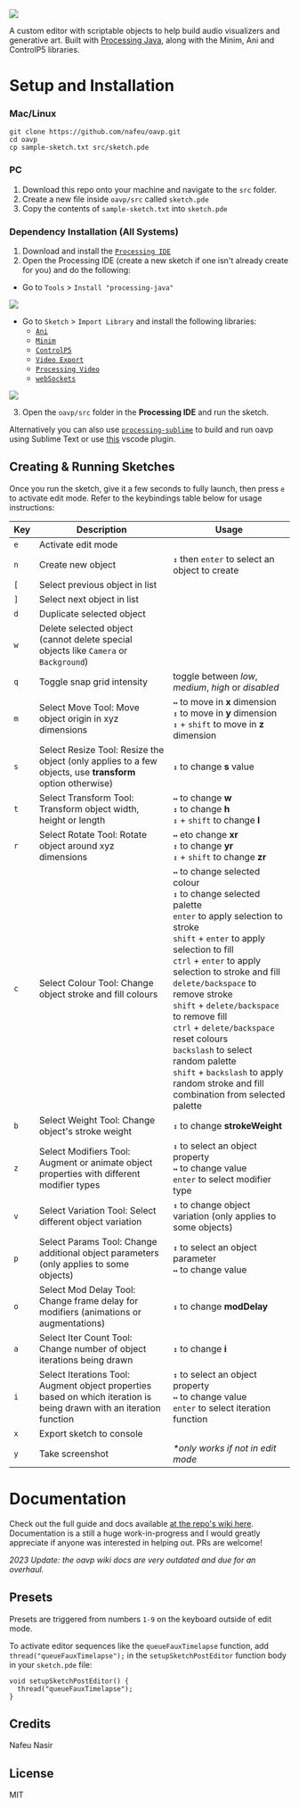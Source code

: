 <img src="https://nafeu.github.io/oavp/oavp-logo-banner.png"/>

A custom editor with scriptable objects to help build audio visualizers and generative art. Built with [Processing Java](https://processing.org), along with the Minim, Ani and ControlP5 libraries.

# Setup and Installation

### Mac/Linux

```
git clone https://github.com/nafeu/oavp.git
cd oavp
cp sample-sketch.txt src/sketch.pde
```

### PC

1. Download this repo onto your machine and navigate to the `src` folder.
2. Create a new file inside `oavp/src` called `sketch.pde`
3. Copy the contents of `sample-sketch.txt` into `sketch.pde`

### Dependency Installation (All Systems)

1. Download and install the [`Processing IDE`](https://processing.org/download/)
2. Open the Processing IDE (create a new sketch if one isn't already create for you) and do the following:
  - Go to `Tools` > `Install "processing-java"`

  <img src="https://nafeu.github.io/oavp/oavp-install-processing-java.png"/>

  - Go to `Sketch` > `Import Library` and install the following libraries:
    - [`Ani`](http://www.looksgood.de/libraries/Ani/)
    - [`Minim`](https://code.compartmental.net/minim/)
    - [`ControlP5`](https://sojamo.de/libraries/controlP5/)
    - [`Video Export`](https://funprogramming.org/VideoExport-for-Processing/)
    - [`Processing Video`](https://processing.org/reference/libraries/video/index.html)
    - [`webSockets`](https://github.com/alexandrainst/processing_websockets)

  <img src="https://nafeu.github.io/oavp/oavp-add-library.png"/>

3. Open the `oavp/src` folder in the **Processing IDE** and run the sketch.

Alternatively you can also use [`processing-sublime`](https://github.com/b-g/processing-sublime) to build and run oavp using Sublime Text or use [this](https://marketplace.visualstudio.com/items?itemName=Tobiah.language-pde) vscode plugin.

## Creating & Running Sketches

Once you run the sketch, give it a few seconds to fully launch, then press `e` to activate edit mode. Refer to the keybindings table below for usage instructions:

| Key | Description | Usage |
|-|-|-|
| `e` | Activate edit mode |  |
| `n` | Create new object | `↕` then `enter` to select an object to create |
| `[` | Select previous object in list |  |
| `]` | Select next object in list |  |
| `d` | Duplicate selected object |  |
| `w` | Delete selected object (cannot delete special objects like `Camera` or `Background`) |  |
| `q` | Toggle snap grid intensity | toggle between *low*, *medium*, *high* or *disabled* |
| `m` | Select Move Tool: Move object origin in xyz dimensions | `↔` to move in **x** dimension<br />`↕` to move in **y** dimension<br />`↕` + `shift` to move in **z** dimension |
| `s` | Select Resize Tool: Resize the object (only applies to a few objects, use **transform** option otherwise) | `↕` to change **s** value |
| `t` | Select Transform Tool: Transform object width, height or length | `↔` to change **w**<br />`↕` to change **h**<br />`↕` + `shift` to change **l** |
| `r` | Select Rotate Tool: Rotate object around xyz dimensions | `↔` eto change **xr**<br />`↕` to change **yr**<br />`↕` + `shift` to change **zr** |
| `c` | Select Colour Tool: Change object stroke and fill colours | `↔` to change selected colour<br />`↕` to change selected palette<br />`enter` to apply selection to stroke<br />`shift` + `enter` to apply selection to fill<br />`ctrl` + `enter` to apply selection to stroke and fill<br />`delete/backspace` to remove stroke<br />`shift` + `delete/backspace` to remove fill<br />`ctrl` + `delete/backspace` reset colours<br />`backslash` to select random palette<br />`shift` + `backslash` to apply random stroke and fill combination from selected palette |
| `b` | Select Weight Tool: Change object's stroke weight | `↕` to change **strokeWeight** |
| `z` | Select Modifiers Tool: Augment or animate object properties with different modifier types | `↕` to select an object property<br />`↔` to change value<br />`enter` to select modifier type |
| `v` | Select Variation Tool: Select different object variation | `↕` to change object variation (only applies to some objects) |
| `p` | Select Params Tool: Change additional object parameters (only applies to some objects) | `↕` to select an object parameter<br />`↔` to change value |
| `o` | Select Mod Delay Tool: Change frame delay for modifiers (animations or augmentations) | `↕` to change **modDelay** |
| `a` | Select Iter Count Tool: Change number of object iterations being drawn | `↕` to change **i** |
| `i` | Select Iterations Tool: Augment object properties based on which iteration is being drawn with an iteration function | `↕` to select an object property<br />`↔` to change value<br />`enter` to select iteration function |
| `x` | Export sketch to console |  |
| `y` | Take screenshot | _\*only works if not in edit mode_ |

# Documentation

Check out the full guide and docs available [at the repo's wiki here](https://github.com/nafeu/oavp/wiki). Documentation is a still a huge work-in-progress and I would greatly appreciate if anyone was interested in helping out. PRs are welcome!

*2023 Update: the oavp wiki docs are very outdated and due for an overhaul.*

## Presets

Presets are triggered from numbers `1-9` on the keyboard outside of edit mode.

To activate editor sequences like the `queueFauxTimelapse` function, add `thread("queueFauxTimelapse");` in the `setupSketchPostEditor` function body in your `sketch.pde` file:

```
void setupSketchPostEditor() {
  thread("queueFauxTimelapse");
}
```

## Credits

Nafeu Nasir

## License

MIT
